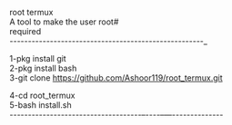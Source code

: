 root termux                 
A tool to make the user root#   
required                    
-----------------------------------------------------_
                  

1-pkg install git                               
2-pkg install bash                          
3-git clone https://github.com/Ashoor119/root_termux.git
                     
4-cd root_termux                             
5-bash install.sh                             
------------------------------------–----–—--------------
